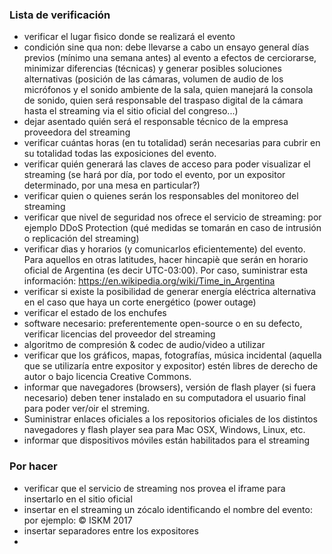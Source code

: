 ### Lista de verificación
* verificar el lugar fìsico donde se realizará el evento
* condición sine qua non: debe llevarse a cabo un ensayo general días previos (mínimo una semana antes) al evento a efectos de cerciorarse, minimizar diferencias (técnicas) y generar posibles soluciones alternativas (posición de las cámaras, volumen de audio de los micrófonos y el sonido ambiente de la sala, quien manejará la consola de sonido, quien será responsable del traspaso digital de la cámara hasta el streaming via el sitio oficial del congreso...) 
* dejar asentado quién será el responsable técnico de la empresa proveedora del streaming
* verificar cuántas horas (en tu totalidad) serán necesarias para cubrir en su totalidad todas las exposiciones del evento. 
* verificar quién generará las claves de acceso para poder visualizar el streaming (se hará por día, por todo el evento, por un expositor determinado, por una mesa en particular?)
* verificar quien o quienes serán los responsables del monitoreo del streaming
* verificar que nivel de seguridad nos ofrece el servicio de streaming: por ejemplo DDoS Protection (qué medidas se tomarán en caso de intrusión o replicación del streaming)
* verificar dìas y horarios (y comunicarlos eficientemente) del evento. Para aquellos en otras latitudes, hacer hincapiè que serán en horario oficial de Argentina (es decir UTC-03:00). Por caso, suministrar esta información: https://en.wikipedia.org/wiki/Time_in_Argentina
* verificar si existe la posibilidad de generar energía eléctrica alternativa en el caso que haya un corte energético (power outage)
* verificar el estado de los enchufes
* software necesario: preferentemente open-source o en su defecto, verificar licencias del proveedor del streaming
* algoritmo de compresión & codec de audio/video a utilizar
* verificar que los gráficos, mapas, fotografías, música incidental (aquella que se utilizaría entre expositor y expositor) estén libres de derecho de autor o bajo licencia Creative Commons.
* informar que navegadores (browsers), versión de flash player (si fuera necesario) deben tener instalado en su computadora el usuario final para poder ver/oir el streming. 
* Suministrar enlaces oficiales a los repositorios oficiales de los distintos navegadores y flash player sea para Mac OSX, Windows, Linux, etc. 
* informar que dispositivos móviles están habilitados para el streaming


### Por hacer
* verificar que el servicio de streaming nos provea el iframe para insertarlo en el sitio oficial
* insertar en el streaming un zócalo identificando el nombre del evento: por ejemplo: © ISKM 2017 
* insertar separadores entre los expositores
* 

